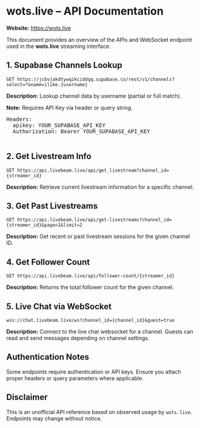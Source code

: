 
<body>
  <h1>wots.live – API Documentation</h1>
  <p><strong>Website:</strong> <a href="https://wots.live" target="_blank">https://wots.live</a></p>

  <p>This document provides an overview of the APIs and WebSocket endpoint used in the <strong>wots.live</strong> streaming interface.</p>

  <h2>1. Supabase Channels Lookup</h2>
  <p>
    <code>GET https://jcbvjakdtywqikciddqq.supabase.co/rest/v1/channels?select=*&name=ilike.{username}</code>
  </p>
  <p><strong>Description:</strong> Lookup channel data by username (partial or full match).</p>
  <p><strong>Note:</strong> Requires API Key via header or query string.</p>
  <pre>
Headers:
  apikey: YOUR_SUPABASE_API_KEY
  Authorization: Bearer YOUR_SUPABASE_API_KEY
  </pre>

  <h2>2. Get Livestream Info</h2>
  <p>
    <code>GET https://api.livebeam.live/api/get_livestream?channel_id={streamer_id}</code>
  </p>
  <p><strong>Description:</strong> Retrieve current livestream information for a specific channel.</p>

  <h2>3. Get Past Livestreams</h2>
  <p>
    <code>GET https://api.livebeam.live/api/get-livestreams?channel_id={streamer_id}&page=1&limit=2</code>
  </p>
  <p><strong>Description:</strong> Get recent or past livestream sessions for the given channel ID.</p>

  <h2>4. Get Follower Count</h2>
  <p>
    <code>GET https://api.livebeam.live/api/follower-count/{streamer_id}</code>
  </p>
  <p><strong>Description:</strong> Returns the total follower count for the given channel.</p>

  <h2>5. Live Chat via WebSocket</h2>
  <p>
    <code>wss://chat.livebeam.live/ws?channel_id={channel_id}&guest=true</code>
  </p>
  <p><strong>Description:</strong> Connect to the live chat websocket for a channel. Guests can read and send messages depending on channel settings.</p>

  <h2>Authentication Notes</h2>
  <p>Some endpoints require authentication or API keys. Ensure you attach proper headers or query parameters where applicable.</p>

  <h2>Disclaimer</h2>
  <p>This is an unofficial API reference based on observed usage by <code>wots.live</code>. Endpoints may change without notice.</p>
